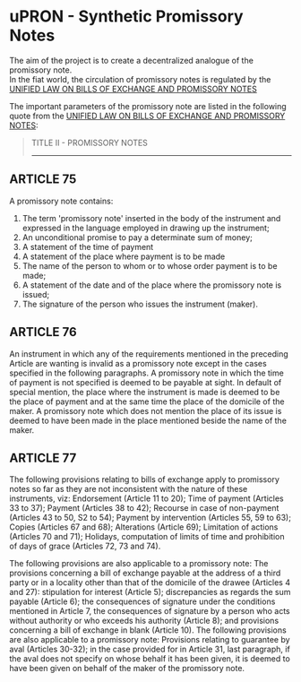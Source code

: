 # uPRON - Synthetic Promissory Notes
The aim of the project is to create a decentralized analogue of the promissory note.<br>
In the fiat world, the circulation of promissory notes is regulated by the [UNIFIED LAW ON BILLS OF EXCHANGE AND PROMISSORY NOTES](https://github.com/binomfx/uPRON/blob/main/UNIFORM_LAW_FOR_BILLS_OF_EXCHANGE_AND_PROMISSORY_NOTES)

The important parameters of the promissory note are listed in the following quote from the [UNIFIED LAW ON BILLS OF EXCHANGE AND PROMISSORY NOTES](https://github.com/binomfx/uPRON/blob/main/UNIFORM_LAW_FOR_BILLS_OF_EXCHANGE_AND_PROMISSORY_NOTES):
>TITLE II - PROMISSORY NOTES
>***************************
>>
ARTICLE 75
----------

A promissory note contains:
1. The term 'promissory note' inserted in the body of the instrument and expressed in the language employed in drawing up the instrument;
2. An unconditional promise to pay a determinate sum of money;
3. A statement of the time of payment
4. A statement of the place where payment is to be made
5. The name of the person to whom or to whose order payment is to be made;
6. A statement of the date and of the place where the promissory note is issued;
7. The signature of the person who issues the instrument (maker).

ARTICLE 76
----------

An instrument in which any of the requirements mentioned in the preceding Article are wanting is invalid as a promissory note except in the cases specified in the following paragraphs.
A promissory note in which the time of payment is not specified is deemed to be payable at sight.
In default of special mention, the place where the instrument is made is deemed to be the place of payment and at the same time the place of the domicile of the maker.
A promissory note which does not mention the place of its issue is deemed to have been made in the place mentioned beside the name of the maker.

ARTICLE 77
----------

The following provisions relating to bills of exchange apply to promissory notes so far as they are not inconsistent with the nature of these instruments, viz:
Endorsement (Article 11 to 20);
Time of payment (Articles 33 to 37);
Payment (Articles 38 to 42);
Recourse in case of non-payment (Articles 43 to 50, S2 to 54);
Payment by intervention (Articles 55, 59 to 63);
Copies (Articles 67 and 68);
Alterations (Article 69);
Limitation of actions (Articles 70 and 71);
Holidays, computation of limits of time and prohibition of days of grace
(Articles 72, 73 and 74).

The following provisions are also applicable to a promissory note: The provisions concerning a bill of exchange payable at the address of a third party or in a locality other than that of the domicile of the drawee (Articles 4 and 27): stipulation for interest (Article 5); discrepancies as regards the sum payable (Article 6); the consequences of signature under the conditions mentioned in Article 7, the consequences of signature by a person who acts without authority or who exceeds his authority (Article 8); and provisions concerning a bill of exchange in blank (Article 10).
The following provisions are also applicable to a promissory note: Provisions relating to guarantee by aval (Articles 30-32); in the case provided for in Article 31, last paragraph, if the aval does not specify on whose behalf it has been given, it is deemed to have been given on behalf of the maker of the promissory note.
